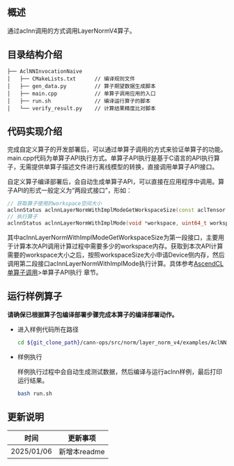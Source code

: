 ## 概述

通过aclnn调用的方式调用LayerNormV4算子。

## 目录结构介绍

```
├── AclNNInvocationNaive
│   ├── CMakeLists.txt      // 编译规则文件
│   ├── gen_data.py         // 算子期望数据生成脚本
│   ├── main.cpp            // 单算子调用应用的入口
│   ├── run.sh              // 编译运行算子的脚本
│   └── verify_result.py    // 计算结果精度比对脚本
```

## 代码实现介绍

完成自定义算子的开发部署后，可以通过单算子调用的方式来验证单算子的功能。main.cpp代码为单算子API执行方式。单算子API执行是基于C语言的API执行算子，无需提供单算子描述文件进行离线模型的转换，直接调用单算子API接口。

自定义算子编译部署后，会自动生成单算子API，可以直接在应用程序中调用。算子API的形式一般定义为“两段式接口”，形如：

```cpp
// 获取算子使用的workspace空间大小
aclnnStatus aclnnLayerNormWithImplModeGetWorkspaceSize(const aclTensor *input, const aclIntArray *normalizedShape, const aclTensor *weightOptional, const aclTensor *biasOptional, double eps, aclTensor *out, aclTensor *meanOutOptional, aclTensor *rstdOutOptional, int32_t implMode, uint64_t *workspaceSize, aclOpExecutor **executor);
// 执行算子
aclnnStatus aclnnLayerNormWithImplMode(void *workspace, uint64_t workspaceSize, aclOpExecutor *executor, aclrtStream stream);

```

其中aclnnLayerNormWithImplModeGetWorkspaceSize为第一段接口，主要用于计算本次API调用计算过程中需要多少的workspace内存。获取到本次API计算需要的workspace大小之后，按照workspaceSize大小申请Device侧内存，然后调用第二段接口aclnnLayerNormWithImplMode执行计算。具体参考[AscendCL单算子调用](https://hiascend.com/document/redirect/CannCommunityAscendCInVorkSingleOp)>单算子API执行 章节。

## 运行样例算子
**请确保已根据算子包编译部署步骤完成本算子的编译部署动作。**
  
- 进入样例代码所在路径
  
  ```bash
  cd ${git_clone_path}/cann-ops/src/norm/layer_norm_v4/examples/AclNNInvocationNaive
  ```
  
- 样例执行
    
  样例执行过程中会自动生成测试数据，然后编译与运行aclnn样例，最后打印运行结果。

  ```bash
  bash run.sh
  ```

## 更新说明

| 时间       | 更新事项     |
| ---------- | ------------ |
| 2025/01/06 | 新增本readme |
